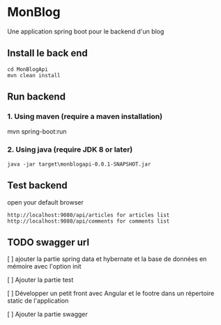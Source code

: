 # MonBlog
Une application spring boot pour le backend d'un blog

## Install le back end 
```
cd MonBlogApi
mvn clean install
```
## Run backend
### 1. Using maven (require a maven installation)
mvn spring-boot:run
### 2. Using java (require JDK 8 or later)
```
java -jar target\monblogapi-0.0.1-SNAPSHOT.jar
```

## Test backend
open your default browser
```
http://localhost:9080/api/articles for articles list
http://localhost:9080/api/comments for comments list
```
## TODO swagger url

[ ] ajouter la partie spring data et hybernate et la base de données en mémoire avec l'option init
 
[ ] Ajouter la partie test

[ ] Développer un petit front avec Angular et le footre dans un répertoire static de l'application

[ ] Ajouter la partie swagger 